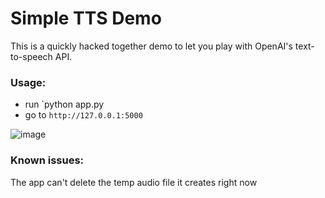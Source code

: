 Simple TTS Demo
===============

This is a quickly hacked together demo to let you play with OpenAI's text-to-speech API.

### Usage:

- run `python app.py <your OpenAI API key>
- go to `http://127.0.0.1:5000`

![image](https://github.com/JakobBruenker/simple-tts-demo/assets/10101851/06509abf-fa4d-491a-a480-edaa6ca36fd5)

### Known issues:

The app can't delete the temp audio file it creates right now
